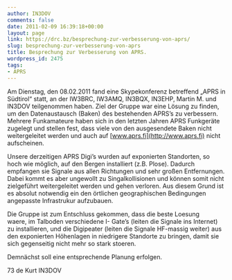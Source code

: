 ```yaml
---
author: IN3DOV
comments: false
date: 2011-02-09 16:39:18+00:00
layout: page
link: https://drc.bz/besprechung-zur-verbesserung-von-aprs/
slug: besprechung-zur-verbesserung-von-aprs
title: Besprechung zur Verbesserung von APRS.
wordpress_id: 2475
tags:
- APRS
---
```


Am Dienstag, den 08.02.2011 fand eine Skypekonferenz betreffend „APRS in Südtirol“ statt, an der IW3BRC, IW3AMQ, IN3BQX, IN3EHP, Martin M. und IN3DOV teilgenommen haben. Ziel der Gruppe war eine Lösung zu finden, um den Datenaustausch (Baken) des bestehenden APRS’s zu verbessern. Mehrere Funkamateure haben sich in den letzten Jahren APRS Funkgeräte zugelegt und stellen fest, dass viele von den ausgesendete Baken nicht weitergeleitet werden und auch auf [www.aprs.fi](http://www.aprs.fi) nicht aufscheinen.




Unsere derzeitigen APRS Digi’s wurden auf exponierten Standorten, so hoch wie möglich, auf den Bergen installiert (z.B. Plose). Dadurch empfangen sie Signale aus allen Richtungen und sehr großen Entfernungen. Dabei kommt es aber ungewollt zu Singalkollisionen und können somit nicht zielgeführt weitergeleitet werden und gehen verloren. Aus diesem Grund ist es absolut notwendig ein den örtlichen geographischen Bedingungen angepasste Infrastrukur aufzubauen.




Die Gruppe ist zum Entschluss gekommen, dass die beste Loesung waere, im Talboden verschiedene I- Gate’s (leiten die Signale ins Internet) zu installieren, und die Digipeater (leiten die Signale HF-massig weiter) aus den exponierten Höhenlagen in niedrigere Standorte zu bringen, damit sie sich gegenseitig nicht mehr so stark stoeren.




Demnächst soll eine entsprechende Planung erfolgen.




73 de Kurt IN3DOV
